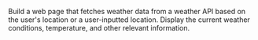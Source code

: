 Build a web page that fetches weather data from a weather API based on the user's location or a user-inputted location. 
Display the current weather conditions, temperature, and other relevant information.
